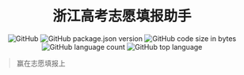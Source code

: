 <div align="center">
  <!-- <img src="./static/icon.png" width="96" height="96"> -->
  <h1>浙江高考志愿填报助手</h1>

![GitHub](https://img.shields.io/github/license/zisu-dev/zj-gaokao?style=flat-square)
![GitHub package.json version](https://img.shields.io/github/package-json/v/zisu-dev/zj-gaokao?style=flat-square)
![GitHub code size in bytes](https://img.shields.io/github/languages/code-size/zisu-dev/zj-gaokao?style=flat-square)
![GitHub language count](https://img.shields.io/github/languages/count/zisu-dev/zj-gaokao?style=flat-square)
![GitHub top language](https://img.shields.io/github/languages/top/zisu-dev/zj-gaokao?style=flat-square)

</div>

> 赢在志愿填报上
